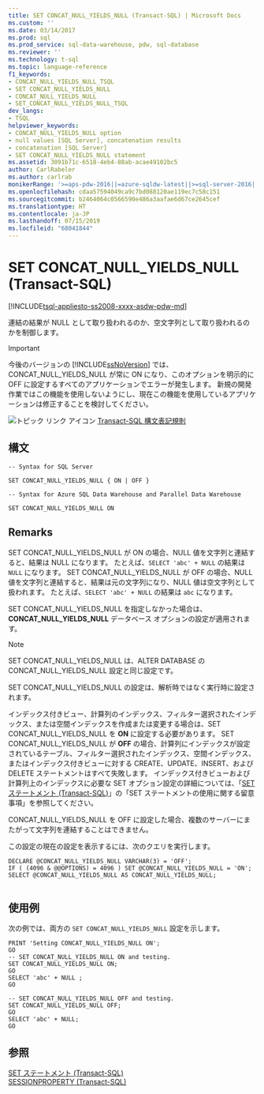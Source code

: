 ```yaml
---
title: SET CONCAT_NULL_YIELDS_NULL (Transact-SQL) | Microsoft Docs
ms.custom: ''
ms.date: 03/14/2017
ms.prod: sql
ms.prod_service: sql-data-warehouse, pdw, sql-database
ms.reviewer: ''
ms.technology: t-sql
ms.topic: language-reference
f1_keywords:
- CONCAT_NULL_YIELDS_NULL_TSQL
- SET CONCAT_NULL_YIELDS_NULL
- CONCAT_NULL_YIELDS_NULL
- SET_CONCAT_NULL_YIELDS_NULL_TSQL
dev_langs:
- TSQL
helpviewer_keywords:
- CONCAT_NULL_YIELDS_NULL option
- null values [SQL Server], concatenation results
- concatenation [SQL Server]
- SET CONCAT_NULL_YIELDS_NULL statement
ms.assetid: 3091b71c-6518-4eb4-88ab-acae49102bc5
author: CarlRabeler
ms.author: carlrab
monikerRange: '>=aps-pdw-2016||=azure-sqldw-latest||>=sql-server-2016||=sqlallproducts-allversions||>=sql-server-linux-2017||=azuresqldb-mi-current'
ms.openlocfilehash: cdaa57594049ca9c7bd088120ae119ec7c58c151
ms.sourcegitcommit: b2464064c0566590e486a3aafae6d67ce2645cef
ms.translationtype: HT
ms.contentlocale: ja-JP
ms.lasthandoff: 07/15/2019
ms.locfileid: "68041844"
---
```

# <a name="set-concatnullyieldsnull-transact-sql"></a>SET CONCAT_NULL_YIELDS_NULL (Transact-SQL)
[!INCLUDE[tsql-appliesto-ss2008-xxxx-asdw-pdw-md](../../includes/tsql-appliesto-ss2008-xxxx-asdw-pdw-md.md)]

  連結の結果が NULL として取り扱われるのか、空文字列として取り扱われるのかを制御します。  
  
> [!IMPORTANT]  
>  今後のバージョンの [!INCLUDE[ssNoVersion](../../includes/ssnoversion-md.md)] では、CONCAT_NULL_YIELDS_NULL が常に ON になり、このオプションを明示的に OFF に設定するすべてのアプリケーションでエラーが発生します。 新規の開発作業ではこの機能を使用しないようにし、現在この機能を使用しているアプリケーションは修正することを検討してください。  
  
 ![トピック リンク アイコン](../../database-engine/configure-windows/media/topic-link.gif "トピック リンク アイコン") [Transact-SQL 構文表記規則](../../t-sql/language-elements/transact-sql-syntax-conventions-transact-sql.md)  
  
## <a name="syntax"></a>構文  
  
```  
-- Syntax for SQL Server  
    
SET CONCAT_NULL_YIELDS_NULL { ON | OFF }   
```  
  
```  
-- Syntax for Azure SQL Data Warehouse and Parallel Data Warehouse  
  
SET CONCAT_NULL_YIELDS_NULL ON    
```  
  
## <a name="remarks"></a>Remarks  
 SET CONCAT_NULL_YIELDS_NULL が ON の場合、NULL 値を文字列と連結すると、結果は NULL になります。 たとえば、`SELECT 'abc' + NULL` の結果は `NULL` になります。 SET CONCAT_NULL_YIELDS_NULL が OFF の場合、NULL 値を文字列と連結すると、結果は元の文字列になり、NULL 値は空文字列として扱われます。 たとえば、`SELECT 'abc' + NULL` の結果は `abc` になります。  
  
 SET CONCAT_NULL_YIELDS_NULL を指定しなかった場合は、**CONCAT_NULL_YIELDS_NULL** データベース オプションの設定が適用されます。  
  
> [!NOTE]  
>  SET CONCAT_NULL_YIELDS_NULL は、ALTER DATABASE の CONCAT_NULL_YIELDS_NULL 設定と同じ設定です。  
  
 SET CONCAT_NULL_YIELDS_NULL の設定は、解析時ではなく実行時に設定されます。  

インデックス付きビュー、計算列のインデックス、フィルター選択されたインデックス、または空間インデックスを作成または変更する場合は、SET CONCAT_NULL_YIELDS_NULL を **ON** に設定する必要があります。 SET CONCAT_NULL_YIELDS_NULL が **OFF** の場合、計算列にインデックスが設定されているテーブル、フィルター選択されたインデックス、空間インデックス、またはインデックス付きビューに対する CREATE、UPDATE、INSERT、および DELETE ステートメントはすべて失敗します。 インデックス付きビューおよび計算列上のインデックスに必要な SET オプション設定の詳細については、「[SET ステートメント &#40;Transact-SQL&#41;](../../t-sql/statements/set-statements-transact-sql.md)」の「SET ステートメントの使用に関する留意事項」を参照してください。
  
 CONCAT_NULL_YIELDS_NULL を OFF に設定した場合、複数のサーバーにまたがって文字列を連結することはできません。  
  
 この設定の現在の設定を表示するには、次のクエリを実行します。  
  
```  
DECLARE @CONCAT_NULL_YIELDS_NULL VARCHAR(3) = 'OFF';  
IF ( (4096 & @@OPTIONS) = 4096 ) SET @CONCAT_NULL_YIELDS_NULL = 'ON';  
SELECT @CONCAT_NULL_YIELDS_NULL AS CONCAT_NULL_YIELDS_NULL;  
  
```  
  
## <a name="examples"></a>使用例  
 次の例では、両方の `SET CONCAT_NULL_YIELDS_NULL` 設定を示します。  
  
```  
PRINT 'Setting CONCAT_NULL_YIELDS_NULL ON';  
GO  
-- SET CONCAT_NULL_YIELDS_NULL ON and testing.  
SET CONCAT_NULL_YIELDS_NULL ON;  
GO  
SELECT 'abc' + NULL ;  
GO  
  
-- SET CONCAT_NULL_YIELDS_NULL OFF and testing.  
SET CONCAT_NULL_YIELDS_NULL OFF;  
GO  
SELECT 'abc' + NULL;   
GO  
```  
  
## <a name="see-also"></a>参照  
 [SET ステートメント &#40;Transact-SQL&#41;](../../t-sql/statements/set-statements-transact-sql.md)   
 [SESSIONPROPERTY &#40;Transact-SQL&#41;](../../t-sql/functions/sessionproperty-transact-sql.md)  
  
  
